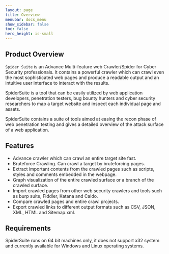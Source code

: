 ```yaml
---
layout: page
title: Overview
menubar: docs_menu
show_sidebar: false
toc: false
hero_height: is-small
---
```


## Product Overview
`Spider Suite` is an Advance Multi-feature web Crawler/Spider for Cyber Security professionals. It contains a powerful crawler which can crawl even the most sophisticated web pages and produce a readable output and an intuitive user interface to interact with the results.

SpiderSuite is a tool that can be easily utilized by web application developers, penetration testers, bug bounty hunters and cyber security researchers to map a target website and inspect each individual page and assets.

SpiderSuite contains a suite of tools aimed at easing the recon phase of web penetration testing and gives a detailed overview of the attack surface of a web application.

## Features
- Advance crawler which can crawl an entire target site fast.
- Bruteforce Crawling. Can crawl a target by bruteforcing pages.
- Extract important contents from the crawled pages such as scripts, styles and
comments embedded in the webpage.
- Graph visualization of the entire crawled surface or a branch of the crawled
surface.
- Import crawled pages from other web security crawlers and tools such as burp
suite, Fiddler, Katana and Caido.
- Compare crawled pages and entire crawl projects.
- Export crawled links to different output formats such as CSV, JSON, XML, HTML
and Sitemap.xml.

## Requirements
SpiderSuite runs on 64 bit machines only, it does not support x32 system and currently available for Windows and Linux operating systems.
